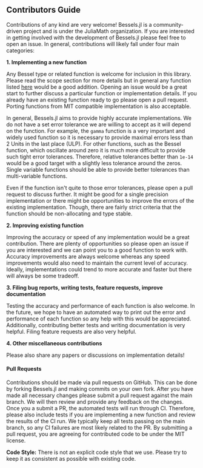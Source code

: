 ## Contributors Guide

Contributions of any kind are very welcome! Bessels.jl is a community-driven project and is under the JuliaMath organization.
If you are interested in getting involved with the development of Bessels.jl please feel free to open an issue. In general, contributions will likely fall under four main categories:

**1. Implementing a new function**

Any Bessel type or related function is welcome for inclusion in this library. Please read the scope section for more details but in general any function listed [here](https://mpmath.org/doc/current/functions/bessel.html) would be a good addition. Opening an issue would be a great start to further discuss a particular function or implementation details. If you already have an existing function ready to go please open a pull request. Porting functions from MIT compatible implementation is also acceptable.

In general, Bessels.jl aims to provide highly accurate implementations. We do not have a set error tolerance we are willing to accept as it will depend on the function. For example, the `gamma` function is a very important and widely used function so it is necessary to provide maximal errors less than 2 Units in the last place (ULP). For other functions, such as the Bessel function, which oscillate around zero it is much more difficult to provide such tight error tolerances. Therefore, relative tolerances better than `1e-14` would be a good target with a slightly less tolerance around the zeros. Single variable functions should be able to provide better tolerances than multi-variable functions.

Even if the function isn't quite to those error tolerances, please open a pull request to discuss further. It might be good for a single precision implementation or there might be opportunities to improve the errors of the existing implementation. Though, there are fairly strict criteria that the function should be non-allocating and type stable.

**2. Improving existing function**

Improving the accuracy or speed of any implementation would be a great contribution. There are plenty of opportunities so please open an issue if you are interested and we can point you to a good function to work with. Accuracy improvements are always welcome whereas any speed improvements would also need to maintain the current level of accuracy. Ideally, implementations could trend to more accurate and faster but there will always be some tradeoff.

**3. Filing bug reports, writing tests, feature requests, improve documentation**

Testing the accuracy and performance of each function is also welcome. In the future, we hope to have an automated way to print out the error and performance of each function so any help with this would be appreciated. Additionally, contributing better tests and writing documentation is very helpful. Filing feature requests are also very helpful.

**4. Other miscellaneous contributions**

Please also share any papers or discussions on implementation details!

#### Pull Requests

Contributions should be made via pull requests on GitHub. This can be done by forking Bessels.jl and making commits on your own fork. After you have made all necessary changes please submit a pull request against the main branch. We will then review and provide any feedback on the changes. Once you a submit a PR, the automated tests will run through CI. Therefore, please also include tests if you are implementing a new function and review the results of the CI run. We typically keep all tests passing on the main branch, so any CI failures are most likely related to the PR. By submitting a pull request, you are agreeing for contributed code to be under the MIT license.

**Code Style:** There is not an explicit code style that we use. Please try to keep it as consistent as possible with existing code.